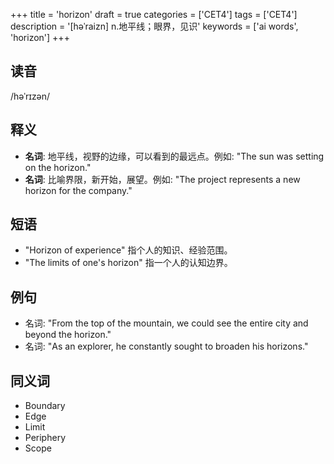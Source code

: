 +++
title = 'horizon'
draft = true
categories = ['CET4']
tags = ['CET4']
description = '[həˈraizn] n.地平线；眼界，见识'
keywords = ['ai words', 'horizon']
+++

## 读音
/həˈrɪzən/

## 释义
- **名词**: 地平线，视野的边缘，可以看到的最远点。例如: "The sun was setting on the horizon."
- **名词**: 比喻界限，新开始，展望。例如: "The project represents a new horizon for the company."

## 短语
- "Horizon of experience" 指个人的知识、经验范围。
- "The limits of one's horizon" 指一个人的认知边界。

## 例句
- 名词: "From the top of the mountain, we could see the entire city and beyond the horizon."
- 名词: "As an explorer, he constantly sought to broaden his horizons."

## 同义词
- Boundary
- Edge
- Limit
- Periphery
- Scope
